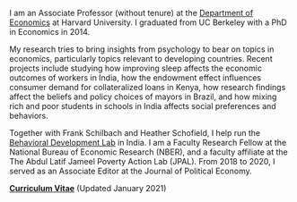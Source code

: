 I am an Associate Professor (without tenure) at the [Department of Economics](http://economics.harvard.edu/) at Harvard University. I graduated from UC Berkeley with a PhD in Economics in 2014. 

My research tries to bring insights from psychology to bear on topics in economics, particularly topics relevant to developing countries. Recent projects include studying how improving sleep affects the economic outcomes of workers in India, how the endowment effect influences consumer demand for collateralized loans in Kenya, how research findings affect the beliefs and policy choices of mayors in Brazil, and how mixing rich and poor students in schools in India affects social preferences and behaviors.

Together with Frank Schilbach and Heather Schofield, I help run the [Behavioral Development Lab](https://behavioraldevlab.org/index.html) in India. I am a Faculty Research Fellow at the National Bureau of Economic Research (NBER), and a faculty affiliate at the The Abdul Latif Jameel Poverty Action Lab (JPAL). From 2018 to 2020, I served as an Associate Editor at the Journal of Political Economy.

__[Curriculum Vitae](/pdf/Rao_CV_latest.pdf")__ (Updated January 2021)
